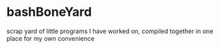 # bashBoneYard
scrap yard of little programs I have worked on, compiled together in one place for my own convenience
